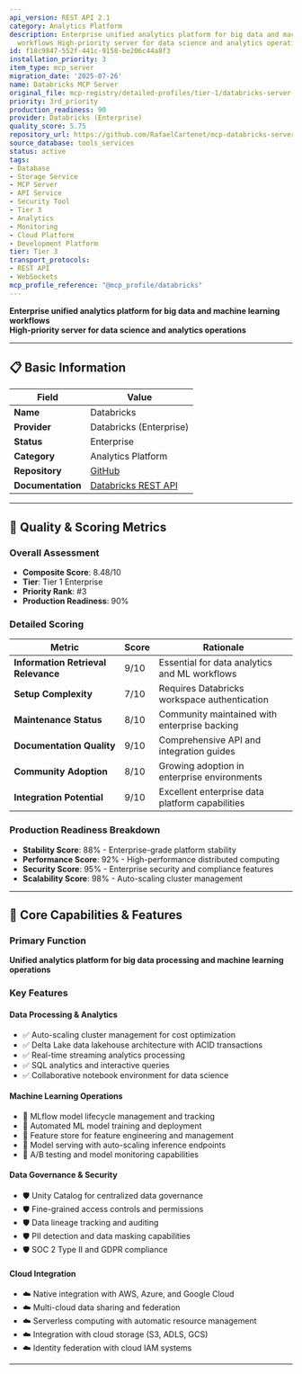 ```yaml
---
api_version: REST API 2.1
category: Analytics Platform
description: Enterprise unified analytics platform for big data and machine learning
  workflows High-priority server for data science and analytics operations
id: f18c9847-552f-441c-9158-be206c44a8f3
installation_priority: 3
item_type: mcp_server
migration_date: '2025-07-26'
name: Databricks MCP Server
original_file: mcp-registry/detailed-profiles/tier-1/databricks-server-profile.md
priority: 3rd_priority
production_readiness: 90
provider: Databricks (Enterprise)
quality_score: 5.75
repository_url: https://github.com/RafaelCartenet/mcp-databricks-server
source_database: tools_services
status: active
tags:
- Database
- Storage Service
- MCP Server
- API Service
- Security Tool
- Tier 3
- Analytics
- Monitoring
- Cloud Platform
- Development Platform
tier: Tier 3
transport_protocols:
- REST API
- WebSockets
mcp_profile_reference: "@mcp_profile/databricks"
---
```


**Enterprise unified analytics platform for big data and machine learning workflows**  
**High-priority server for data science and analytics operations**

---

## 📋 Basic Information

| Field | Value |
|-------|-------|
| **Name** | Databricks |
| **Provider** | Databricks (Enterprise) |
| **Status** | Enterprise |
| **Category** | Analytics Platform |
| **Repository** | [GitHub](https://github.com/RafaelCartenet/mcp-databricks-server) |
| **Documentation** | [Databricks REST API](https://docs.databricks.com/dev-tools/api/latest/index.html) |

---

## 🎯 Quality & Scoring Metrics

### Overall Assessment
- **Composite Score**: 8.48/10
- **Tier**: Tier 1 Enterprise
- **Priority Rank**: #3
- **Production Readiness**: 90%

### Detailed Scoring
| Metric | Score | Rationale |
|--------|-------|-----------|
| **Information Retrieval Relevance** | 9/10 | Essential for data analytics and ML workflows |
| **Setup Complexity** | 7/10 | Requires Databricks workspace authentication |
| **Maintenance Status** | 8/10 | Community maintained with enterprise backing |
| **Documentation Quality** | 9/10 | Comprehensive API and integration guides |
| **Community Adoption** | 8/10 | Growing adoption in enterprise environments |
| **Integration Potential** | 9/10 | Excellent enterprise data platform capabilities |

### Production Readiness Breakdown
- **Stability Score**: 88% - Enterprise-grade platform stability
- **Performance Score**: 92% - High-performance distributed computing
- **Security Score**: 95% - Enterprise security and compliance features
- **Scalability Score**: 98% - Auto-scaling cluster management

---

## 🚀 Core Capabilities & Features

### Primary Function
**Unified analytics platform for big data processing and machine learning operations**

### Key Features

#### Data Processing & Analytics
- ✅ Auto-scaling cluster management for cost optimization
- ✅ Delta Lake data lakehouse architecture with ACID transactions
- ✅ Real-time streaming analytics processing
- ✅ SQL analytics and interactive queries
- ✅ Collaborative notebook environment for data science

#### Machine Learning Operations
- 🤖 MLflow model lifecycle management and tracking
- 🤖 Automated ML model training and deployment
- 🤖 Feature store for feature engineering and management
- 🤖 Model serving with auto-scaling inference endpoints
- 🤖 A/B testing and model monitoring capabilities

#### Data Governance & Security
- 🛡️ Unity Catalog for centralized data governance
- 🛡️ Fine-grained access controls and permissions
- 🛡️ Data lineage tracking and auditing
- 🛡️ PII detection and data masking capabilities
- 🛡️ SOC 2 Type II and GDPR compliance

#### Cloud Integration
- ☁️ Native integration with AWS, Azure, and Google Cloud
- ☁️ Multi-cloud data sharing and federation
- ☁️ Serverless computing with automatic resource management
- ☁️ Integration with cloud storage (S3, ADLS, GCS)
- ☁️ Identity federation with cloud IAM systems

---
